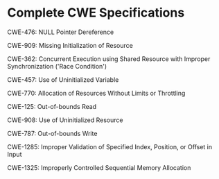 

# Complete CWE Specifications

CWE-476: NULL Pointer Dereference

CWE-909: Missing Initialization of Resource

CWE-362: Concurrent Execution using Shared Resource with Improper Synchronization ('Race Condition')

CWE-457: Use of Uninitialized Variable

CWE-770: Allocation of Resources Without Limits or Throttling

CWE-125: Out-of-bounds Read

CWE-908: Use of Uninitialized Resource

CWE-787: Out-of-bounds Write

CWE-1285: Improper Validation of Specified Index, Position, or Offset in Input

CWE-1325: Improperly Controlled Sequential Memory Allocation